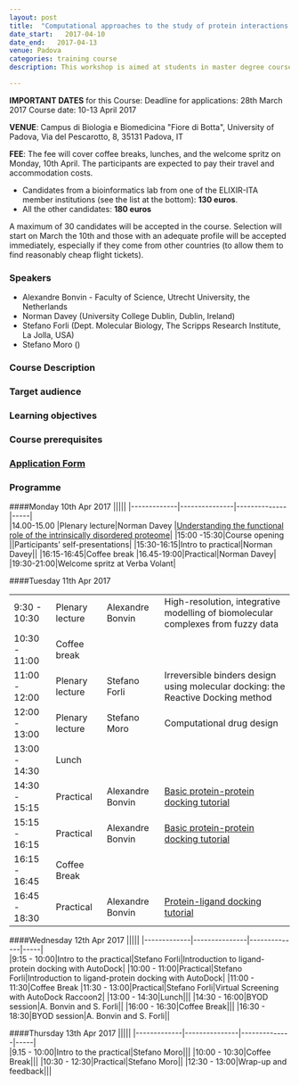 ```yaml
---
layout: post
title:  "Computational approaches to the study of protein interactions and rational drug design"
date_start:   2017-04-10
date_end:   2017-04-13
venue: Padova
categories: training course
description: This workshop is aimed at students in master degree courses, PhD students and post-doctoral researchers who are working or planning to work in the field of protein interactions from a molecular and structural point of view. In this workshop, participants will familiarise with docking approaches to the study of protein-protein interactions (PPIs) and protein-small molecule interactions. Irreversible binders design using molecular docking and computational methods to rational drug design will be also described, as well as the functional role of the intrinsically disordered proteins.

---
```


**IMPORTANT DATES** for this Course:
   Deadline for applications: 28th March 2017
   Course date: 10-13 April 2017

 **VENUE**:
   Campus di Biologia e Biomedicina "Fiore di Botta", University of Padova, Via del Pescarotto, 8, 35131 Padova, IT

 **FEE**:
 The fee will cover coffee breaks, lunches, and the welcome spritz on Monday, 10th April. The participants are expected to pay their travel and accommodation costs.
 
 - Candidates from a bioinformatics lab from one of the ELIXIR-ITA member institutions (see the list at the bottom): **130 euros**. 
 - All the other candidates: **180 euros**


A maximum of 30 candidates will be accepted in the course. Selection will start on March the 10th and those with an adequate profile will be accepted immediately, especially if they come from other countries (to allow them to find reasonably cheap flight tickets). 

### Speakers
- Alexandre Bonvin - Faculty of Science, Utrecht University, the Netherlands
- Norman Davey (University College Dublin, Dublin, Ireland)
- Stefano Forli (Dept. Molecular Biology, The Scripps Research Institute, La Jolla, USA)
- Stefano Moro ()

### Course Description

### Target audience

### Learning objectives

### Course prerequisites

### [Application Form](http://)

### Programme

####Monday 10th Apr 2017
|||||
|-------------|---------------|--------------|-----|                         
|14.00-15.00  |Plenary lecture|Norman Davey |[Understanding the functional role of the intrinsically disordered proteome](~/Documents/websites/elixir-iib-training/website/norman-davey-abstract-padova-2017.pdf)|
|15:00 -15:30|Course opening  ||Participants’ self-presentations|
|15:30-16:15|Intro to practical|Norman Davey||
|16:15-16:45|Coffee break
|16.45-19:00|Practical|Norman Davey|
|19:30-21:00|Welcome spritz at Verba Volant|


####Tuesday 11th Apr 2017

|||||
|-------------|---------------|--------------|-----|                         
|9:30 - 10:30|Plenary lecture|Alexandre Bonvin|High-resolution, integrative modelling of biomolecular complexes from fuzzy data|
|10:30 - 11:00|Coffee break|
|11:00 - 12:00|Plenary lecture|Stefano Forli|Irreversible binders design using molecular docking: the Reactive Docking method|
|12:00 - 13:00|Plenary lecture|Stefano Moro|Computational drug design|
|13:00 - 14:30|Lunch|
|14:30 - 15:15|Practical|Alexandre Bonvin|<a href="http://www.bonvinlab.org/education/HADDOCK-protein-protein-basic/">Basic protein-protein docking tutorial</a>|
|15:15 - 16:15|Practical|Alexandre Bonvin|<a href="http://www.bonvinlab.org/education/HADDOCK-protein-protein-basic/">Basic protein-protein docking tutorial</a>|
|16:15 - 16:45|Coffee Break|||
|16:45 - 18:30|Practical|Alexandre Bonvin|<a href="http://www.bonvinlab.org/education/HADDOCK-binding-sites/">Protein-ligand docking tutorial</a>|

####Wednesday 12th Apr 2017
|||||
|-------------|---------------|--------------|-----|                         
|9:15 - 10:00|Intro to the practical|Stefano Forli|Introduction to ligand-protein docking with AutoDock|
|10:00 - 11:00|Practical|Stefano Forli|Introduction to ligand-protein docking with AutoDock|
|11:00 - 11:30|Coffee Break
|11:30 - 13:00|Practical|Stefano Forli|Virtual Screening with AutoDock Raccoon2|
|13:00 - 14:30|Lunch|||
|14:30 - 16:00|BYOD session|A. Bonvin and S. Forli||
|16:00 - 16:30|Coffee Break|||
|16:30 - 18:30|BYOD session|A. Bonvin and S. Forli||

####Thursday 13th Apr 2017
|||||
|-------------|---------------|--------------|-----|                         
|9.15 - 10:00|Intro to the practical|Stefano Moro|||
|10:00 - 10:30|Coffee Break|||
|10:30 - 12:30|Practical|Stefano Moro||
|12:30 - 13:00|Wrap-up and feedback|||

